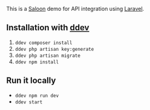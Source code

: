 This is a [Saloon](https://docs.saloon.dev/) demo for API integration using [Laravel](https://laravel.com/).

## Installation with [ddev](https://ddev.com/)
1. `ddev composer install`
2. `ddev php artisan key:generate`
3. `ddev php artisan migrate`
4. `ddev npm install`

## Run it locally
- `ddev npm run dev`
- `ddev start`